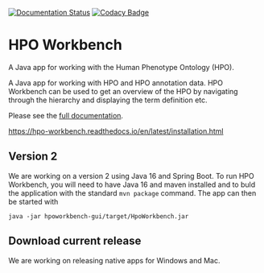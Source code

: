 [![Documentation Status](https://readthedocs.org/projects/hpo-workbench/badge/?version=latest)](http://hpo-workbench.readthedocs.io/en/latest/?badge=latest)
[![Codacy Badge](https://api.codacy.com/project/badge/Grade/af2d44ee32e148eb92341578e1575e6d)](https://www.codacy.com/app/peter.robinson/HPOworkbench?utm_source=github.com&amp;utm_medium=referral&amp;utm_content=TheJacksonLaboratory/HPOworkbench&amp;utm_campaign=Badge_Grade)
# HPO Workbench
A Java app for working with the Human Phenotype Ontology (HPO).

A Java app for working with HPO and HPO annotation data. HPO Workbench can be used to get an overview of the HPO by navigating
through the hierarchy and displaying the term definition etc. 

Please see the [full documentation](http://hpo-workbench.readthedocs.io/en/latest/).

https://hpo-workbench.readthedocs.io/en/latest/installation.html

## Version 2

We are working on a version 2 using Java 16 and Spring Boot. To run HPO Workbench, you will need
to have Java 16 and maven installed and to buld the application with the standard ``mvn package``
command. The app can then be started with
```bazaar
java -jar hpoworkbench-gui/target/HpoWorkbench.jar
```

## Download current release

We are working on releasing native apps for Windows and Mac. 
